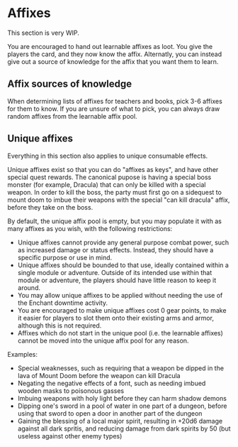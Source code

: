 # Affixes

This section is very WIP.

You are encouraged to hand out learnable affixes as loot.
You give the players the card, and they now know the affix.
Alternatly, you can instead give out a source of knowledge for the affix that you want them to learn.

## Affix sources of knowledge

When determining lists of affixes for teachers and books, pick 3-6 affixes for them to know.
If you are unsure of what to pick, you can always draw random affixes from the learnable affix pool.

## Unique affixes

Everything in this section also applies to unique consumable effects.

Unique affixes exist so that you can do "affixes as keys", and have other special quest rewards.
The canonical pupose is having a special boss monster (for example, Dracula) that can only be killed with a special weapon.
In order to kill the boss, the party must first go on a sidequest to mount doom to imbue their weapons with the special "can kill dracula" affix, before they take on the boss.

By default, the unique affix pool is empty, but you may populate it with as many affixes as you wish, with the following restrictions:
- Unique affixes cannot provide any general purpose combat power, such as increased damage or status effects. Instead, they should have a specific purpose or use in mind.
- Unique affixes should be bounded to that use, ideally contained within a single module or adventure. Outside of its intended use within that module or adventure, the players should have little reason to keep it around.
- You may allow unique affixes to be applied without needing the use of the Enchant downtime activity.
- You are encouraged to make unique affixes cost 0 gear points, to make it easier for players to slot them onto their existing arms and armor, although this is not required.
- Affixes which do not start in the unique pool (i.e. the learnable affixes) cannot be moved into the unique affix pool for any reason.

Examples:
- Special weaknesses, such as requiring that a weapon be dipped in the lava of Mount Doom before the weapon can kill Dracula
- Negating the negative effects of a font, such as needing imbued wooden masks to poisonous gasses
- Imbuing weapons with holy light before they can harm shadow demons
- Dipping one's sword in a pool of water in one part of a dungeon, before using that sword to open a door in another part of the dungeon
- Gaining the blessing of a local major spirit, resulting in +20d6 damage against all dark spritis, and reducing damage from dark spirits by 50 (but useless against other enemy types)
